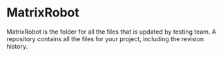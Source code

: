 # MatrixRobot
MatrixRobot is the folder for all the files that is updated by testing team. A repository contains all the files for your project, including the revision history.
